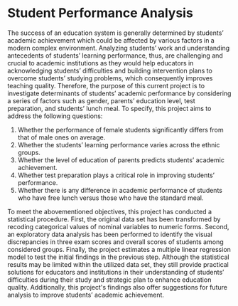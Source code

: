 # Student Performance Analysis

The success of an education system is generally determined by students’ academic
achievement which could be affected by various factors in a modern complex environment.
Analyzing students’ work and understanding antecedents of students’ learning performance, thus,
are challenging and crucial to academic institutions as they would help educators in acknowledging
students’ difficulties and building intervention plans to overcome students’ studying problems,
which consequently improves teaching quality. Therefore, the purpose of this current project is to
investigate determinants of students’ academic performance by considering a series of factors such
as gender, parents’ education level, test preparation, and students’ lunch meal. To specify, this
project aims to address the following questions:

1. Whether the performance of female students significantly differs from that of male ones
on average.
2. Whether the students’ learning performance varies across the ethnic groups.
3. Whether the level of education of parents predicts students’ academic achievement.
4. Whether test preparation plays a critical role in improving students’ performance.
5. Whether there is any difference in academic performance of students who have free
lunch versus those who have the standard meal.

To meet the abovementioned objectives, this project has conducted a statistical procedure.
First, the original data set has been transformed by recoding categorical values of nominal
variables to numeric forms. Second, an exploratory data analysis has been performed to identify
the visual discrepancies in three exam scores and overall scores of students among considered
groups. Finally, the project estimates a multiple linear regression model to test the initial findings
in the previous step. Although the statistical results may be limited within the utilized data set,
they still provide practical solutions for educators and institutions in their understanding of
students’ difficulties during their study and strategic plan to enhance education quality.
Additionally, this project's findings also offer suggestions for future analysis to improve students’
academic achievement.

